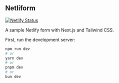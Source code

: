 ## Netliform

[![Netlify Status](https://api.netlify.com/api/v1/badges/f5f2f808-8375-4469-abb2-765c29e32a2b/deploy-status)](https://app.netlify.com/sites/netliforms/deploys)

A sample Netlify form with Next.js and Tailwind CSS.

First, run the development server:

```bash
npm run dev
# or
yarn dev
# or
pnpm dev
# or
bun dev
```
